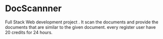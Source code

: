 # DocScannner
Full Stack Web development project . It scan the documents and provide the documents that are similar to the given document. every register user have 20 credits  for 24 hours. 
